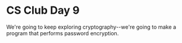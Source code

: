 # CS Club Day 9

We're going to keep exploring cryptography--we're going to make a program that performs password encryption.
